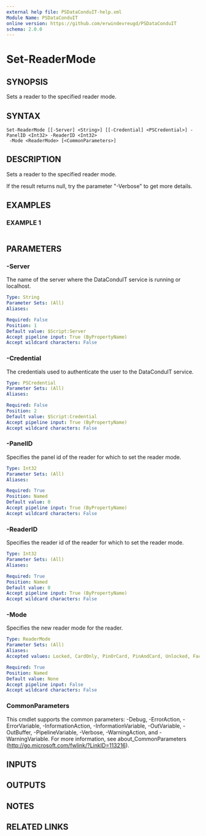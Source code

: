 ```yaml
---
external help file: PSDataConduIT-help.xml
Module Name: PSDataConduIT
online version: https://github.com/erwindevreugd/PSDataConduIT
schema: 2.0.0
---
```


# Set-ReaderMode

## SYNOPSIS
Sets a reader to the specified reader mode.

## SYNTAX

```
Set-ReaderMode [[-Server] <String>] [[-Credential] <PSCredential>] -PanelID <Int32> -ReaderID <Int32>
 -Mode <ReaderMode> [<CommonParameters>]
```

## DESCRIPTION
Sets a reader to the specified reader mode.

If the result returns null, try the parameter "-Verbose" to get more details.

## EXAMPLES

### EXAMPLE 1
```

```

## PARAMETERS

### -Server
The name of the server where the DataConduIT service is running or localhost.

```yaml
Type: String
Parameter Sets: (All)
Aliases:

Required: False
Position: 1
Default value: $Script:Server
Accept pipeline input: True (ByPropertyName)
Accept wildcard characters: False
```

### -Credential
The credentials used to authenticate the user to the DataConduIT service.

```yaml
Type: PSCredential
Parameter Sets: (All)
Aliases:

Required: False
Position: 2
Default value: $Script:Credential
Accept pipeline input: True (ByPropertyName)
Accept wildcard characters: False
```

### -PanelID
Specifies the panel id of the reader for which to set the reader mode.

```yaml
Type: Int32
Parameter Sets: (All)
Aliases:

Required: True
Position: Named
Default value: 0
Accept pipeline input: True (ByPropertyName)
Accept wildcard characters: False
```

### -ReaderID
Specifies the reader id of the reader for which to set the reader mode.

```yaml
Type: Int32
Parameter Sets: (All)
Aliases:

Required: True
Position: Named
Default value: 0
Accept pipeline input: True (ByPropertyName)
Accept wildcard characters: False
```

### -Mode
Specifies the new reader mode for the reader.

```yaml
Type: ReaderMode
Parameter Sets: (All)
Aliases:
Accepted values: Locked, CardOnly, PinOrCard, PinAndCard, Unlocked, FacilityCodeOnly, CypherLock, Automatic

Required: True
Position: Named
Default value: None
Accept pipeline input: False
Accept wildcard characters: False
```

### CommonParameters
This cmdlet supports the common parameters: -Debug, -ErrorAction, -ErrorVariable, -InformationAction, -InformationVariable, -OutVariable, -OutBuffer, -PipelineVariable, -Verbose, -WarningAction, and -WarningVariable.
For more information, see about_CommonParameters (http://go.microsoft.com/fwlink/?LinkID=113216).

## INPUTS

## OUTPUTS

## NOTES

## RELATED LINKS
